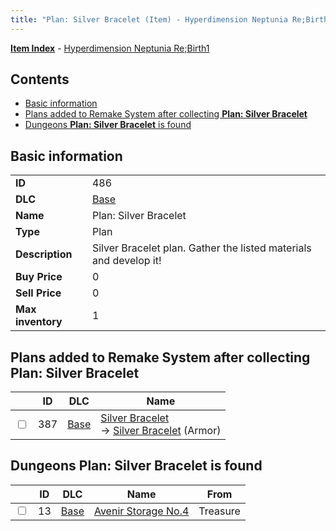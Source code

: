 ```yaml
---
title: "Plan: Silver Bracelet (Item) - Hyperdimension Neptunia Re;Birth1"
---
```


[**Item Index**](/neptunia/rb1/item/index.html) - [Hyperdimension Neptunia Re;Birth1](/neptunia/rb1)

## Contents

- [Basic information](#basic-information)
- [Plans added to Remake System after collecting **Plan: Silver Bracelet**](#plans-added-to-remake-system-after-collecting-plan-silver-bracelet)
- [Dungeons **Plan: Silver Bracelet** is found](#dungeons-plan-silver-bracelet-is-found)

## Basic information

|   |   |
| -- | -- |
| **ID** | 486 |
| **DLC** | [Base](/neptunia/rb1/dlc/1-base.html) |
| **Name** | Plan: Silver Bracelet |
| **Type** | Plan |
| **Description** | Silver Bracelet plan. Gather the listed materials and develop it! |
| **Buy Price** | 0 |
| **Sell Price** | 0 |
| **Max inventory** | 1 |

## Plans added to Remake System after collecting **Plan: Silver Bracelet**

|    | ID | DLC | Name |
| -- | -- | --- | ---- |
| <input type="checkbox" id="rb1-remake-1-387" class="trackbox" /> | 387 | [Base](/neptunia/rb1/dlc/1-base.html) | [Silver Bracelet](/neptunia/rb1/remake/1-387-silver-bracelet.html)<br />→ [Silver Bracelet](/neptunia/rb1/item/1-2522-silver-bracelet.html) (Armor) |

## Dungeons **Plan: Silver Bracelet** is found

|    | ID | DLC | Name | From |
| -- | -- | --- | ---- | ---- |
| <input type="checkbox" id="rb1-dungeon-1-13" class="trackbox" /> | 13 | [Base](/neptunia/rb1/dlc/1-base.html) | [Avenir Storage No.4](/neptunia/rb1/dungeon/1-13-avenir-storage-no-4.html) | Treasure |
